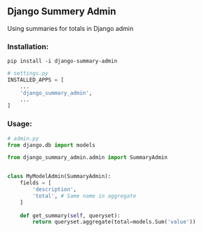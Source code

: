 ## Django Summery Admin

Using summaries for totals in Django admin

### Installation:

```shell
pip install -i django-summary-admin
```
```python
# settings.py
INSTALLED_APPS = [
    ...
    'django_summary_admin',
    ...
]
```

### Usage:

```python
# admin.py
from django.db import models

from django_summary_admin.admin import SummaryAdmin


class MyModelAdmin(SummaryAdmin):
    fields = [
        'description',
        'total', # Same name in aggregate
    ]
    
    def get_summary(self, queryset):
        return queryset.aggregate(total=models.Sum('value'))
```

